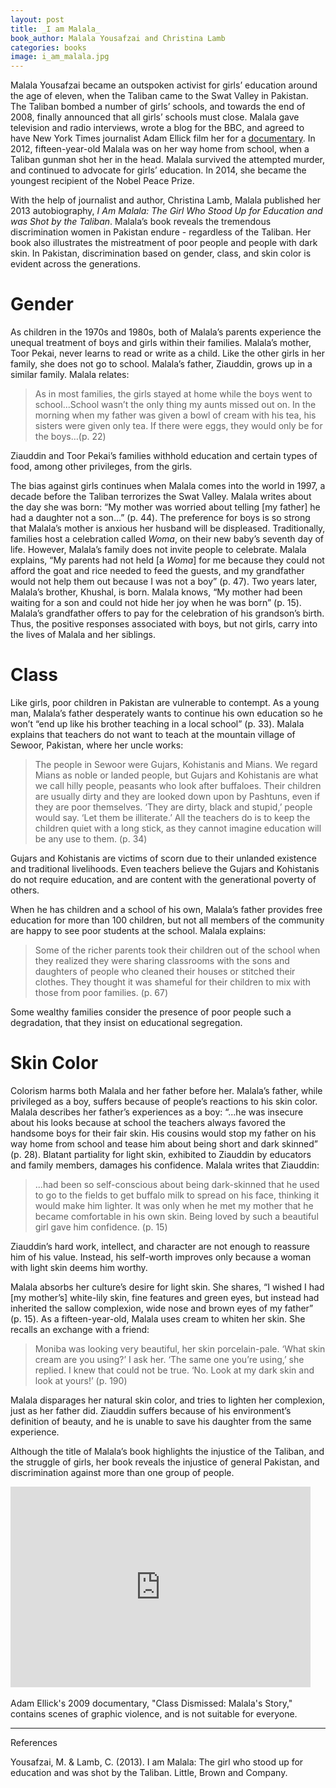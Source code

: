 ```yaml
---
layout: post
title: _I am Malala_
book_author: Malala Yousafzai and Christina Lamb
categories: books
image: i_am_malala.jpg
---
```


Malala Yousafzai became an outspoken activist for girls’ education around the age of eleven, when the Taliban came to the Swat Valley in Pakistan. The Taliban bombed a number of girls’ schools, and towards the end of 2008, finally announced that all girls’ schools must close. Malala gave television and radio interviews, wrote a blog for the BBC, and agreed to have New York Times journalist Adam Ellick film her for a [documentary](#video). In 2012, fifteen-year-old Malala was on her way home from school, when a Taliban gunman shot her in the head. Malala survived the attempted murder, and continued to advocate for girls’ education. In 2014, she became the youngest recipient of the Nobel Peace Prize.

With the help of journalist and author, Christina Lamb, Malala published her 2013 autobiography, _I Am Malala: The Girl Who Stood Up for Education and was Shot by the Taliban_. Malala’s book reveals the tremendous discrimination women in Pakistan endure - regardless of the Taliban. Her book also illustrates the mistreatment of poor people and people with dark skin. In Pakistan, discrimination based on gender, class, and skin color is evident across the generations.

# Gender

As children in the 1970s and 1980s, both of Malala’s parents experience the unequal treatment of boys and girls within their families. Malala’s mother, Toor Pekai, never learns to read or write as a child. Like the other girls in her family, she does not go to school. Malala’s father, Ziauddin, grows up in a similar family. Malala relates:


> As in most families, the girls stayed at home while the boys went to school...School wasn’t the only thing my aunts missed out on. In the morning when my father was given a bowl of cream with his tea, his sisters were given only tea. If there were eggs, they would only be for the boys…(p. 22)

Ziauddin and Toor Pekai’s families withhold education and certain types of food, among other privileges, from the girls.

The bias against girls continues when Malala comes into the world in 1997, a decade before the Taliban terrorizes the Swat Valley. Malala writes about the day she was born: “My mother was worried about telling [my father] he had a daughter not a son...” (p. 44). The preference for boys is so strong that Malala’s mother is anxious her husband will be displeased. Traditionally, families host a celebration called _Woma_, on their new baby’s seventh day of life. However, Malala’s family does not invite people to celebrate. Malala explains, “My parents had not held [a _Woma_] for me because they could not afford the goat and rice needed to feed the guests, and my grandfather would not help them out because I was not a boy” (p. 47). Two years later, Malala’s brother, Khushal, is born. Malala knows, “My mother had been waiting for a son and could not hide her joy when he was born” (p. 15). Malala’s grandfather offers to pay for the celebration of his grandson’s birth. Thus, the positive responses associated with boys, but not girls, carry into the lives of Malala and her siblings.

# Class

Like girls, poor children in Pakistan are vulnerable to contempt. As a young man, Malala’s father desperately wants to continue his own education so he won’t  “end up like his brother teaching in a local school” (p. 33). Malala explains that teachers do not want to teach at the mountain village of Sewoor, Pakistan, where her uncle works:

> The people in Sewoor were Gujars, Kohistanis and Mians. We regard Mians as noble or landed people, but Gujars and Kohistanis are what we call hilly people, peasants who look after buffaloes. Their children are usually dirty and they are looked down upon by Pashtuns, even if they are poor themselves. ‘They are dirty, black and stupid,’ people would say. ‘Let them be illiterate.’ All the teachers do is to keep the children quiet with a long stick, as they cannot imagine education will be any use to them. (p. 34)

Gujars and Kohistanis are victims of scorn due to their unlanded existence and traditional livelihoods. Even teachers believe the Gujars and Kohistanis do not require education, and are content with the generational poverty of others.

When he has children and a school of his own, Malala’s father provides free education for more than 100 children, but not all members of the community are happy to see poor students at the school. Malala explains:

> Some of the richer parents took their children out of the school when they realized they were sharing classrooms with the sons and daughters of people who cleaned their houses or stitched their clothes. They thought it was shameful for their children to mix with those from poor families. (p. 67)

Some wealthy families consider the presence of poor people such a degradation, that they insist on educational segregation.

# Skin Color

Colorism harms both Malala and her father before her. Malala’s father, while privileged as a boy, suffers because of people’s reactions to his skin color. Malala describes her father’s experiences as a boy: “...he was insecure about his looks because at school the teachers always favored the handsome boys for their fair skin. His cousins would stop my father on his way home from school and tease him about being short and dark skinned” (p. 28). Blatant partiality for light skin, exhibited to Ziauddin by educators and family members, damages his confidence. Malala writes that Ziauddin:

> ...had been so self-conscious about being dark-skinned that he used to go to the fields to get buffalo milk to spread on his face, thinking it would make him lighter. It was only when he met my mother that he became comfortable in his own skin. Being loved by such a beautiful girl gave him confidence. (p. 15)

Ziauddin’s hard work, intellect, and character are not enough to reassure him of his value. Instead, his self-worth improves only because a woman with light skin deems him worthy.

Malala absorbs her culture’s desire for light skin. She shares, “I wished I had [my mother’s] white-lily skin, fine features and green eyes, but instead had inherited the sallow complexion, wide nose and brown eyes of my father” (p. 15). As a fifteen-year-old, Malala uses cream to whiten her skin. She recalls an exchange with a friend:


> Moniba was looking very beautiful, her skin porcelain-pale. ‘What skin cream are you using?’ I ask her. ‘The same one you’re using,’ she replied. I knew that could not be true. ‘No. Look at my dark skin and look at yours!’ (p. 190)

Malala disparages her natural skin color, and tries to lighten her complexion, just as her father did. Ziauddin suffers because of his environment’s definition of beauty, and he is unable to save his daughter from the same experience.

Although the title of Malala’s book highlights the injustice of the Taliban, and the struggle of girls, her book reveals the injustice of general Pakistan, and discrimination against more than one group of people.

<div class="resp-container" id="video">
  <iframe class="resp-iframe" title="New York Times Video - Embed Player" width="480" height="321" frameborder="0" scrolling="no" allowfullscreen="true" marginheight="0" marginwidth="0" id="nyt_video_player" src="https://www.nytimes.com/video/players/offsite/index.html?videoId=100000001835296"></iframe>
</div>

<br>
Adam Ellick's 2009 documentary, "Class Dismissed: Malala's Story," contains scenes of graphic violence, and is not suitable for everyone.

---
References

Yousafzai, M. & Lamb, C. (2013). I am Malala: The girl who stood up for education and was shot by the Taliban. Little, Brown and Company.
